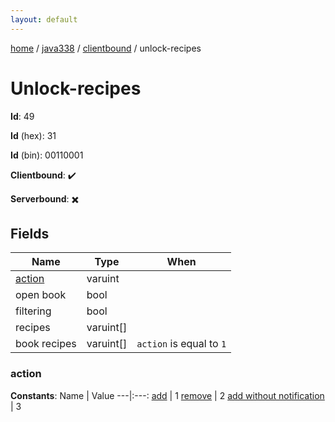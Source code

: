 ```yaml
---
layout: default
---
```


[home](/)  /  [java338](/protocol/java338)  /  [clientbound](/protocol/java338/clientbound)  /  unlock-recipes

# Unlock-recipes

**Id**: 49

**Id** (hex): 31

**Id** (bin): 00110001

**Clientbound**: ✔️

**Serverbound**: ✖️

## Fields

Name | Type | When
---|---|:---:
[action](#action) | varuint | 
open book | bool | 
filtering | bool | 
recipes | varuint[] | 
book recipes | varuint[] | <code>action</code> is equal to <code>1 |  | action</code> is equal to <code>3</code>

### action

**Constants**:
Name | Value
---|:---:
[add](action_add) | 1
[remove](action_remove) | 2
[add without notification](action_add-without-notification) | 3


